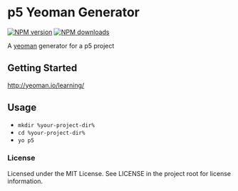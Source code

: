 # p5 Yeoman Generator

[![NPM version](https://img.shields.io/npm/v/generator-p5.svg)](https://www.npmjs.org/package/generator-p5)
[![NPM downloads](https://img.shields.io/npm/dm/generator-p5.svg)](https://npmjs.org/package/generator-p5 "View this project on NPM")

A [yeoman](http://yeoman.io) generator for a p5 project

## Getting Started

http://yeoman.io/learning/

## Usage

- `mkdir %your-project-dir%`
- `cd %your-project-dir%`
- `yo p5`

### License

Licensed under the MIT License. See LICENSE in the project root for license information.